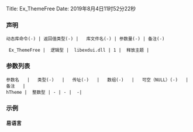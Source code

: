 Title: Ex_ThemeFree
Date: 2019年8月4日11时52分22秒

### 声明


```table
动态库命令(-) | 返回值类型(-) |   库文件名(-) | 参数量(-) | 备注(-)

 Ex_ThemeFree |  逻辑型 |  libexdui.dll | 1 |  释放主题 | 
```


### 参数列表

```table
参数名   |   类型(-)   |   传址(-)   |   数组(-)   |   可空（NULL）(-)   |   备注   |
hTheme |  整数型 | - | - |  -| 
```




### 示例
#### 易语言
```c

```